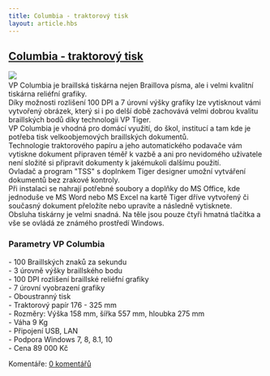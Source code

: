 ```yaml
---
title: Columbia - traktorový tisk
layout: article.hbs
---
```

## [Columbia - traktorový tisk](clanky.php?id=58)

[![](admin/upload/Columbia.jpg)](admin/upload/Columbia.jpg)    
VP Columbia je braillská tiskárna nejen Braillova písma, ale i velmi kvalitní tiskárna reliéfní grafiky.  
Díky možnosti rozlišení 100 DPI a 7 úrovní výšky grafiky lze vytisknout vámi vytvořený obrázek, který si i po delší době zachovává velmi dobrou kvalitu braillských bodů díky technologii VP Tiger.  
VP Columbia je vhodná pro domácí využití, do škol, institucí a tam kde je potřeba tisk velkoobjemových braillských dokumentů.  
Technologie traktorového papíru a jeho automatického podavače vám vytiskne dokument připraven téměř k vazbě a ani pro nevidomého uživatele není složité si připravit dokumenty k jakémukoli dalšímu použití.  
Ovladač a program "TSS" s doplnkem Tiger designer umožní vytváření dokumentů bez zrakové kontroly.  
Při instalaci se nahrají potřebné soubory a doplňky do MS Office, kde jednoduše ve MS Word nebo MS Excel na kartě Tiger dříve vytvořený či současný dokument přeložíte nebo upravíte a následně vytisknete.  
Obsluha tiskárny je velmi snadná. Na těle jsou pouze čtyři hmatná tlačítka a vše se ovládá ze známého prostředí Windows.  
  

### Parametry VP Columbia

  
\- 100 Braillských znaků za sekundu  
\- 3 úrovně výšky braillského bodu  
\- 100 DPI rozlišení braillské reliéfní grafiky  
\- 7 úrovní vyobrazení grafiky  
\- Oboustranný tisk  
\- Traktorový papír 176 - 325 mm  
\- Rozměry: Výška 158 mm, šířka 557 mm, hloubka 275 mm  
\- Váha 9 Kg  
\- Připojení USB, LAN  
\- Podpora Windows 7, 8, 8.1, 10  
\- Cena 89 000 Kč

  

Komentáře: [0 komentářů](komentare.php?typ2=1&id=58)